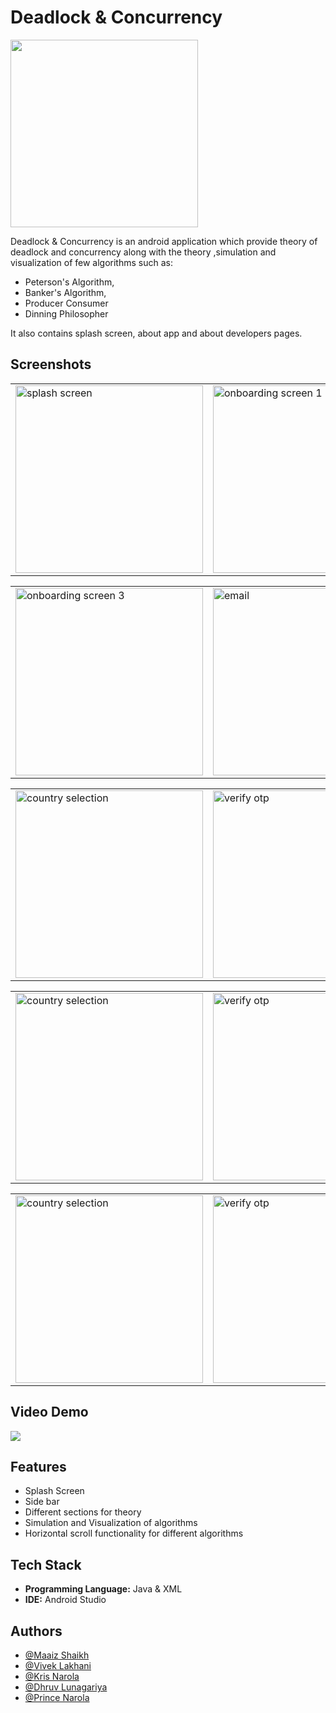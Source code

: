 # Deadlock & Concurrency

<img src="https://user-images.githubusercontent.com/88193033/209822479-202c1ad9-734e-4e6d-97bd-afbcf839bbcb.jpeg" width="300">

Deadlock & Concurrency is an android application which provide theory of deadlock and concurrency along with the theory ,simulation and visualization of few algorithms such as: 
- Peterson's Algorithm, 
- Banker's Algorithm, 
- Producer Consumer 
- Dinning Philosopher

It also contains splash screen, about app and about developers pages.

## Screenshots
<table>
        <tr>
          <td>
            <img src="https://user-images.githubusercontent.com/88193033/209822826-78e824bf-eb19-40b5-a4a2-848f42aeaf2b.jpeg" width="300" hieght="300" alt="splash screen">
          </td>
          <td>
             <img src="https://user-images.githubusercontent.com/88193033/209822936-01f64c13-c9c4-4c5a-9161-027cecb48277.jpeg" width="300" hieght="300" alt="onboarding screen 1">
          </td>
          <td>
            <img src="https://user-images.githubusercontent.com/88193033/209822870-dac60cdf-e209-4e73-b367-87ab299349f5.jpeg" width="300" hieght="300" alt="onboarding screen 2"> 
          </td>
        </tr>       
 </table>
 
 <table>
        <tr>
          <td>
            <img src="https://user-images.githubusercontent.com/88193033/209823142-917bf4be-0fbc-4ee5-89ed-ec074a902471.jpeg" width="300" hieght="300" alt="onboarding screen 3">
          </td>
          <td>
             <img src="https://user-images.githubusercontent.com/88193033/209823158-9d01bd51-9a44-4ea4-844c-ea8844d490d1.jpeg" width="300" hieght="300" alt="email">
          </td>
          <td>
            <img src="https://user-images.githubusercontent.com/88193033/209823173-898fc888-1761-428f-bb48-6a4eafa61396.jpeg" width="300" hieght="300" alt="phone"> 
          </td>
        </tr>
  </table>
  
  <table> 
        <tr>
          <td>
            <img src="https://user-images.githubusercontent.com/88193033/209823404-cd873abf-e836-40d5-9ac3-22e0e2ae79b1.jpeg" width="300" hieght="300" alt="country selection">
          </td>
          <td>
             <img src="https://user-images.githubusercontent.com/88193033/209823419-bc48abe2-2127-4e20-bc3a-e08755adaa1d.jpeg" width="300" hieght="300" alt="verify otp">
          </td>
          <td>
            <img src="https://user-images.githubusercontent.com/88193033/209823432-e27b9b53-1414-4171-ae1a-3bf27fc23146.jpeg" width="300" hieght="300" alt="home"> 
          </td>
        </tr>
  </table>
  
  <table> 
        <tr>
          <td>
            <img src="https://user-images.githubusercontent.com/88193033/209823764-ddea0010-2907-4390-b41f-df177d664f7a.jpeg" width="300" hieght="300" alt="country selection">
          </td>
          <td>
             <img src="https://user-images.githubusercontent.com/88193033/209823778-f9dcff94-a29f-4a92-9fd1-71860a34234a.jpeg" width="300" hieght="300" alt="verify otp">
          </td>
          <td>
            <img src="https://user-images.githubusercontent.com/88193033/209823790-064e1c79-d84e-4e3e-bc33-72cdb9ca3696.jpeg" width="300" hieght="300" alt="home"> 
          </td>
        </tr>
  </table>  
  
  <table> 
        <tr>
          <td>
            <img src="https://user-images.githubusercontent.com/88193033/209824154-0526e4da-9be9-4c10-a91a-dea98287acce.jpeg" width="300" hieght="300" alt="country selection">
          </td>
          <td>
             <img src="https://user-images.githubusercontent.com/88193033/209824163-980bc70f-9499-42f2-8642-5edd66798f91.jpeg" width="300" hieght="300" alt="verify otp">
          </td>
        </tr>
  </table>  
  
## Video Demo
[![](https://user-images.githubusercontent.com/88193033/209822479-202c1ad9-734e-4e6d-97bd-afbcf839bbcb.jpeg)](https://youtu.be/eCGQklYBdoM)




## Features
- Splash Screen
- Side bar
- Different sections for theory
- Simulation and Visualization of algorithms
- Horizontal scroll functionality for different algorithms

## Tech Stack
- **Programming Language:** Java & XML
- **IDE:** Android Studio

## Authors
- [@Maaiz Shaikh](https://github.com/Maaiz-Shaikh)
- [@Vivek Lakhani]()
- [@Kris Narola]()
- [@Dhruv Lunagariya]()
- [@Prince Narola]()
